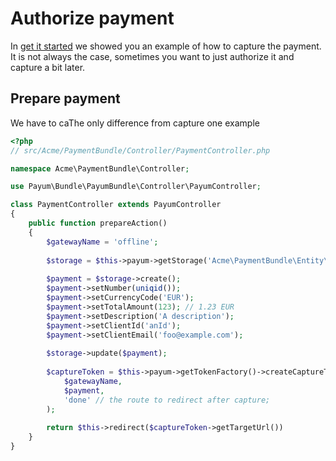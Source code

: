 # Authorize payment

In [get it started](get_it_started.md) we showed you an example of how to capture the payment. 
It is not always the case, sometimes you want to just authorize it and capture a bit later.
   
## Prepare payment

We have to caThe only difference from capture one example 

```php
<?php
// src/Acme/PaymentBundle/Controller/PaymentController.php

namespace Acme\PaymentBundle\Controller;

use Payum\Bundle\PayumBundle\Controller\PayumController;

class PaymentController extends PayumController
{
    public function prepareAction() 
    {
        $gatewayName = 'offline';
        
        $storage = $this->payum->getStorage('Acme\PaymentBundle\Entity\Payment');
        
        $payment = $storage->create();
        $payment->setNumber(uniqid());
        $payment->setCurrencyCode('EUR');
        $payment->setTotalAmount(123); // 1.23 EUR
        $payment->setDescription('A description');
        $payment->setClientId('anId');
        $payment->setClientEmail('foo@example.com');
        
        $storage->update($payment);
        
        $captureToken = $this->payum->getTokenFactory()->createCaptureToken(
            $gatewayName, 
            $payment, 
            'done' // the route to redirect after capture;
        );
        
        return $this->redirect($captureToken->getTargetUrl())    
    }
}
```
